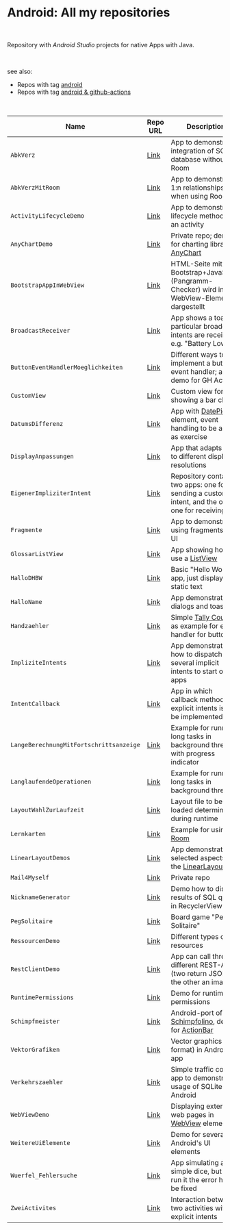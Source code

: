 # Android: All my repositories #

<br>

Repository with *Android Studio* projects for native Apps with Java. 

<br>

see also: 
* Repos with tag [android](https://github.com/MDecker-MobileComputing?tab=repositories&q=topic%3Aandroid&type=source)
* Repos with tag [android & github-actions](https://github.com/MDecker-MobileComputing?tab=repositories&q=topic%3Aandroid+topic%3Agithub-actions&type=source&language=&sort=)

<br>

| Name | Repo URL | Description |
| ---- | -------- | ----------- |
| `AbkVerz` | [Link](https://github.com/MDecker-MobileComputing/Android_AbkVerz) | App to demonstrate integration of SQLite database without Room |
| `AbkVerzMitRoom` | [Link](https://github.com/MDecker-MobileComputing/Android_AbkVerzMitRoom) | App to demonstrate 1:n relationships when using Room | 
| `ActivityLifecycleDemo` | [Link](https://github.com/MDecker-MobileComputing/Android_ActivityLifecycleDemo) | App to demonstrate lifecycle methods of an activity |
| `AnyChartDemo` | [Link](https://github.com/MDecker-MobileComputing/Android_AnyChartDemo) | Private repo; demo for charting library [AnyChart](https://www.anychart.com/technical-integrations/samples/android-charts/) | 
| `BootstrapAppInWebView` | [Link](https://github.com/MDecker-MobileComputing/Android_BootstrapAppInWebView) | HTML-Seite mit Bootstrap+JavaScript (Pangramm-Checker) wird im WebView-Element dargestellt |
| `BroadcastReceiver` | [Link](https://github.com/MDecker-MobileComputing/Android_BroadcastReceiver) | App shows a toast if particular broadcast intents are received, e.g. "Battery Low". |
| `ButtonEventHandlerMoeglichkeiten` | [Link](https://github.com/MDecker-MobileComputing/Android_ButtonEventHandlerMoeglichkeiten) | Different ways to implement a button event handler; also demo for GH Actions |
| `CustomView` | [Link](https://github.com/MDecker-MobileComputing/Android_CustomView) | Custom view for showing a bar chart |
| `DatumsDifferenz` | [Link](https://github.com/MDecker-MobileComputing/Android_DatumsDifferenz) | App with [DatePicker](https://developer.android.com/reference/android/widget/DatePicker) element, event handling to be added as exercise |
| `DisplayAnpassungen` | [Link](https://github.com/MDecker-MobileComputing/Android_DisplayAnpassungen) | App that adapts itself to different display resolutions |
| `EigenerImpliziterIntent` | [Link](https://github.com/MDecker-MobileComputing/Android_EigenerImpliziterIntent) | Repository contains two apps: one for sending a custom intent, and the other one for receiving it |
| `Fragmente` | [Link](https://github.com/MDecker-MobileComputing/Android_Fragment) | App to demonstrate using fragments on UI | 
| `GlossarListView` | [Link](https://github.com/MDecker-MobileComputing/Android_GlossarListView) | App showing how to use a [ListView](https://developer.android.com/reference/android/widget/ListView) | 
| `HalloDHBW`| [Link](https://github.com/MDecker-MobileComputing/Android_HalloDHBW) | Basic "Hello World!" app, just displays a static text |
| `HalloName` | [Link](https://github.com/MDecker-MobileComputing/Android_HalloName) | App demonstrating dialogs and toasts |
| `Handzaehler` | [Link](https://github.com/MDecker-MobileComputing/Android_Handzaehler) | Simple [Tally Counter](https://en.wikipedia.org/wiki/Tally_counter) as example for event handler for buttons |
| `ImpliziteIntents` | [Link](https://github.com/MDecker-MobileComputing/Android_ImpliziteIntents) | App demonstrating how to dispatch several implicit intents to start other apps |
| `IntentCallback` | [Link](https://github.com/MDecker-MobileComputing/Android_IntentCallback) | App in which callback method for explicit intents is to be implemented |
| `LangeBerechnungMitFortschrittsanzeige` | [Link](https://github.com/MDecker-MobileComputing/Android_LangeBerechnungMitFortschrittsanzeige) | Example for running long tasks in background thread with progress indicator |
| `LanglaufendeOperationen` | [Link](https://github.com/MDecker-MobileComputing/Android_LanglaufendeOperationen) | Example for running long tasks in background thread |
| `LayoutWahlZurLaufzeit` | [Link](https://github.com/MDecker-MobileComputing/Android_LayoutWahlZurLaufzeit) | Layout file to be loaded determined during runtime |
| `Lernkarten` | [Link](https://github.com/MDecker-MobileComputing/Android_Lernkarten) | Example for using [Room](https://developer.android.com/training/data-storage/room/) |
| `LinearLayoutDemos` | [Link](https://github.com/MDecker-MobileComputing/Android_LinearLayoutDemos) | App demonstrating selected aspects of the [LinearLayout](https://developer.android.com/reference/android/widget/LinearLayout) |
| `Mail4Myself` | [Link](https://github.com/MDecker-MobileComputing/Android_Mails4Myself) | Private repo |
| `NicknameGenerator` | [Link](https://github.com/MDecker-MobileComputing/Android_NicknameGenerator) | Demo how to display results of SQL query in RecyclerView |
| `PegSolitaire` | [Link](https://github.com/MDecker-MobileComputing/Android_PegSolitaire) | Board game "Peg Solitaire" |
| `RessourcenDemo` | [Link](https://github.com/MDecker-MobileComputing/Android_RessourcenDemo) | Different types of resources |
| `RestClientDemo` | [Link](https://github.com/MDecker-MobileComputing/Android_RestClientDemo) | App can call three different REST-APIs (two return JSON, the other an image) |
| `RuntimePermissions` | [Link](https://github.com/MDecker-MobileComputing/Android_RuntimePermissions) | Demo for runtime permissions |
| `Schimpfmeister` | [Link](https://github.com/MDecker-MobileComputing/Android_Schimpfmeister) | Android-port of [Schimpfolino](https://github.com/NikolaiRadke/Schimpfolino), demo for [ActionBar](https://developer.android.com/develop/ui/views/components/appbar) |
| `VektorGrafiken` | [Link](https://github.com/MDecker-MobileComputing/Android_VektorGrafiken) | Vector graphics (SVG format) in Android app |
| `Verkehrszaehler` | [Link](https://github.com/MDecker-MobileComputing/Android_Verkehrszaehler) | Simple traffic counter app to demonstrate usage of SQLite in Android |
| `WebViewDemo` | [Link](https://github.com/MDecker-MobileComputing/Android_WebViewDemo) | Displaying external web pages in [WebView](https://developer.android.com/reference/android/webkit/WebView) element | 
| `WeitereUiElemente` | [Link](https://github.com/MDecker-MobileComputing/Android_WeitereUiElemente) | Demo for several of Android's UI elements |
| `Wuerfel_Fehlersuche`| [Link](https://github.com/MDecker-MobileComputing/Android_Wuerfel_Fehlersuche) | App simulating a simple dice, but to run it the error has to be fixed | 
| `ZweiActivites` | [Link](https://github.com/MDecker-MobileComputing/Android_ZweiActivities) | Interaction between two activities with explicit intents |

<br>
